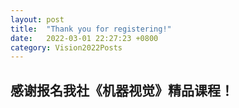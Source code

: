 ```yaml
---
layout: post
title:  "Thank you for registering!"
date:   2022-03-01 22:27:23 +0800
category: Vision2022Posts
---
```


## 感谢报名我社《机器视觉》精品课程！
